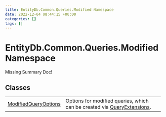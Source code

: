 ```yaml
---
title: EntityDb.Common.Queries.Modified Namespace
date: 2022-12-04 08:44:15 +00:00
categories: []
tags: []
---
```


# EntityDb.Common.Queries.Modified Namespace
Missing Summary Doc!
## Classes
<table><tr><td><a href='dotnet-entitydb-common-queries-modified-modifiedqueryoptions'>ModifiedQueryOptions</a></td><td>
Options for modified queries, which can be created via <a href='dotnet-entitydb-common-extensions-queryextensions'>QueryExtensions</a>.
</td></tr></table>
